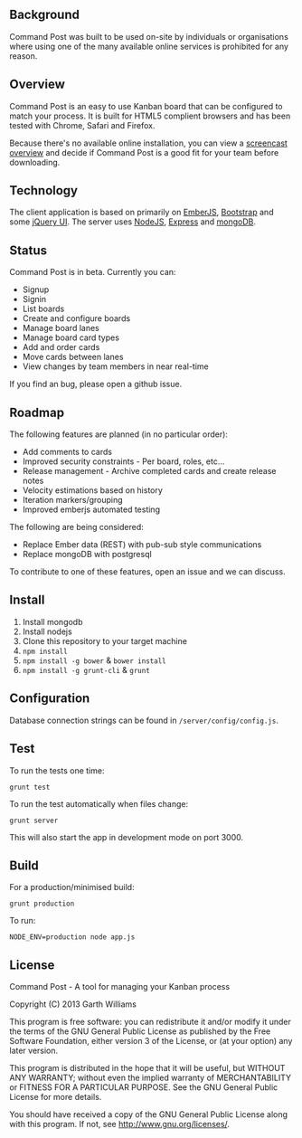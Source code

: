 Background
----------

Command Post was built to be used on-site by individuals or organisations where using one of the
many available online services is prohibited for any reason.

Overview
--------

Command Post is an easy to use Kanban board that can be configured to match your process. It is
built for HTML5 complient browsers and has been tested with Chrome, Safari and Firefox.

Because there's no available online installation, you can view a
[screencast overview](https://plus.google.com/+GarthWilliams/posts/bvL7PDp574g) and decide if
Command Post is a good fit for your team before downloading.

Technology
----------

The client application is based on primarily on [EmberJS](http://emberjs.com),
[Bootstrap](http://getbootstrap.com) and some [jQuery UI](http://jqueryui.com). The server uses
[NodeJS](http://nodejs.org), [Express](http://expressjs.com) and [mongoDB](http://www.mongodb.org).

Status
------

Command Post is in beta. Currently you can:

* Signup
* Signin
* List boards
* Create and configure boards
* Manage board lanes
* Manage board card types
* Add and order cards
* Move cards between lanes
* View changes by team members in near real-time

If you find an bug, please open a github issue.

Roadmap
-------

The following features are planned (in no particular order):

* Add comments to cards
* Improved security constraints - Per board, roles, etc...
* Release management - Archive completed cards and create release notes
* Velocity estimations based on history
* Iteration markers/grouping
* Improved emberjs automated testing

The following are being considered:

* Replace Ember data (REST) with pub-sub style communications
* Replace mongoDB with postgresql

To contribute to one of these features, open an issue and we can discuss.

Install
-------

1. Install mongodb
2. Install nodejs
3. Clone this repository to your target machine
4. `npm install`
5. `npm install -g bower` & `bower install`
6. `npm install -g grunt-cli` & `grunt`

Configuration
-------------

Database connection strings can be found in `/server/config/config.js`.

Test
----

To run the tests one time:

`grunt test`

To run the test automatically when files change:

`grunt server`

This will also start the app in development mode on port 3000.

Build
-----

For a production/minimised build:

`grunt production`

To run:

`NODE_ENV=production node app.js`

License
-------

Command Post - A tool for managing your Kanban process

Copyright (C) 2013 Garth Williams

This program is free software: you can redistribute it and/or modify
it under the terms of the GNU General Public License as published by
the Free Software Foundation, either version 3 of the License, or
(at your option) any later version.

This program is distributed in the hope that it will be useful,
but WITHOUT ANY WARRANTY; without even the implied warranty of
MERCHANTABILITY or FITNESS FOR A PARTICULAR PURPOSE.  See the
GNU General Public License for more details.

You should have received a copy of the GNU General Public License
along with this program.  If not, see <http://www.gnu.org/licenses/>.
